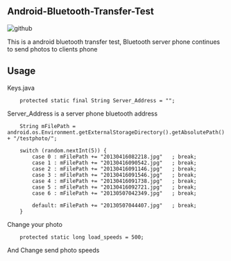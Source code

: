 ## Android-Bluetooth-Transfer-Test ##

![github](https://raw.github.com/hkmung/Android-Bluetooth-Transfer-Test/master/display.jpg)


This is a android bluetooth transfer test,
Bluetooth server phone continues to send photos 
to clients phone




## Usage ##
Keys.java


		protected static final String Server_Address = "";

Server_Address is a server phone bluetooth address



		String mFilePath = android.os.Environment.getExternalStorageDirectory().getAbsolutePath() + "/testphoto/";

		switch (random.nextInt(5)) {
	        case 0 : mFilePath += "20130416082218.jpg"   ; break;
	        case 1 : mFilePath += "20130416090542.jpg"   ; break;
	        case 2 : mFilePath += "20130416091146.jpg"   ; break;
	        case 3 : mFilePath += "20130416091546.jpg"   ; break;
	        case 4 : mFilePath += "20130416091738.jpg"   ; break;
	        case 5 : mFilePath += "20130416092721.jpg"   ; break;
	        case 6 : mFilePath += "20130507042349.jpg"   ; break;
	        
	        default: mFilePath += "20130507044407.jpg"   ; break;
	    }	


Change your photo 



		protected static long load_speeds = 500;
		
		
And Change send photo speeds


		
